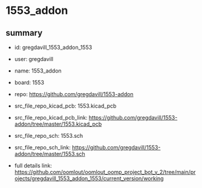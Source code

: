 # 1553_addon
 
## summary 
* id: gregdavill_1553_addon_1553
* user: gregdavill
* name: 1553_addon
* board: 1553
* repo: https://github.com/gregdavill/1553-addon
* src_file_repo_kicad_pcb: 1553.kicad_pcb
* src_file_repo_kicad_pcb_link: https://github.com/gregdavill/1553-addon/tree/master/1553.kicad_pcb


* src_file_repo_sch: 1553.sch
* src_file_repo_sch_link: https://github.com/gregdavill/1553-addon/tree/master/1553.sch
* full details link: https://github.com/oomlout/oomlout_oomp_project_bot_v_2/tree/main/projects/gregdavill_1553_addon_1553/current_version/working  







